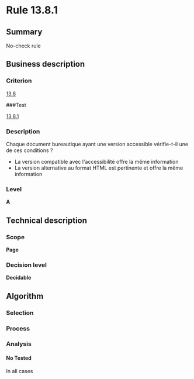 # Rule 13.8.1

## Summary

No-check rule

## Business description

### Criterion

[13.8](http://references.modernisation.gouv.fr/sites/default/files/RGAA3_RC2-1/referentiel_technique.htm#crit-13-8)

###Test

[13.8.1](http://references.modernisation.gouv.fr/sites/default/files/RGAA3_RC2-1/referentiel_technique.htm#test-13-8-1)

### Description

Chaque document bureautique ayant une version accessible v&eacute;rifie-t-il une de ces conditions ? 
 
 *  La version compatible avec l'accessibilit&eacute; offre la m&ecirc;me information 
 *  La version alternative au format HTML est pertinente et offre la m&ecirc;me information 


### Level

**A**

## Technical description

### Scope

**Page**

### Decision level

**Decidable**

## Algorithm

### Selection

### Process

### Analysis

#### No Tested 

In all cases




